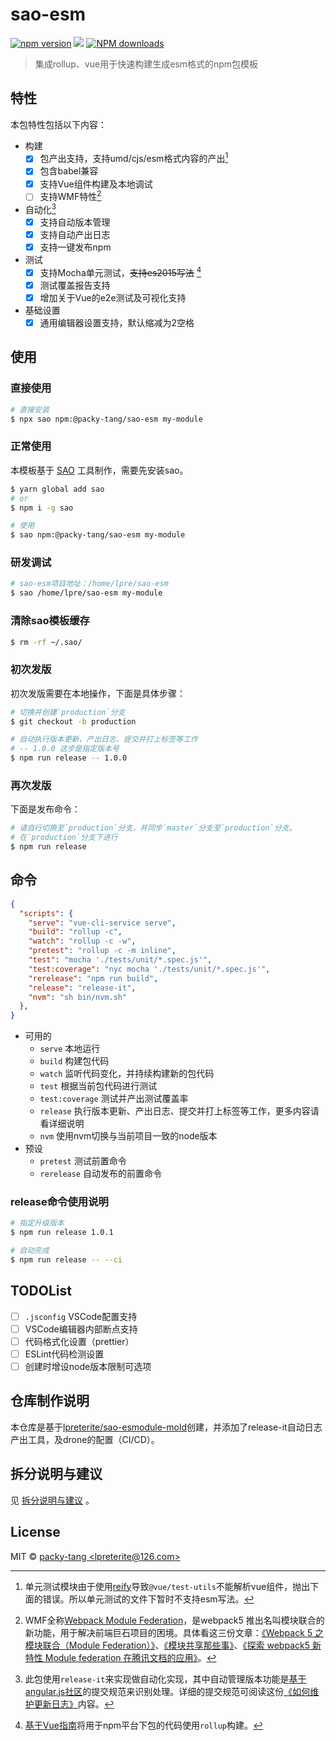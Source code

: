 # sao-esm

[![npm version](https://img.shields.io/npm/v/@packy-tang/sao-esm.svg)](https://www.npmjs.com/package/@packy-tang/sao-esm)
![](https://img.shields.io/node/v/@packy-tang/sao-esm)
[![NPM downloads](http://img.shields.io/npm/dm/@packy-tang/sao-esm.svg)](https://www.npmjs.com/package/@packy-tang/sao-esm)

> 集成rollup、vue用于快速构建生成esm格式的npm包模板
## 特性

本包特性包括以下内容：

* 构建
  * [x] 包产出支持，支持umd/cjs/esm格式内容的产出[^1]
  * [x] 包含babel兼容
  * [x] 支持Vue组件构建及本地调试
  * [ ] 支持WMF特性[^4]
* 自动化[^2]
  * [x] 支持自动版本管理
  * [x] 支持自动产出日志
  * [x] 支持一键发布npm
* 测试
  * [x] 支持Mocha单元测试，~~支持es2015写法~~ [^3]
  * [x] 测试覆盖报告支持
  * [x] 增加关于Vue的e2e测试及可视化支持
* 基础设置
  * [x] 通用编辑器设置支持，默认缩减为2空格

## 使用

### 直接使用

```sh
# 直接安装
$ npx sao npm:@packy-tang/sao-esm my-module
```

### 正常使用

本模板基于 [SAO](https://github.com/saojs/sao) 工具制作，需要先安装sao。

```bash
$ yarn global add sao
# or
$ npm i -g sao

# 使用
$ sao npm:@packy-tang/sao-esm my-module
```

### 研发调试

```bash
# sao-esm项目地址：/home/lpre/sao-esm
$ sao /home/lpre/sao-esm my-module
```

### 清除sao模板缓存

```bash
$ rm -rf ~/.sao/
```

### 初次发版

初次发版需要在本地操作，下面是具体步骤：

```sh
# 切换并创建`production`分支
$ git checkout -b production

# 自动执行版本更新、产出日志、提交并打上标签等工作
# -- 1.0.0 这步是指定版本号
$ npm run release -- 1.0.0
```

### 再次发版

下面是发布命令：

```sh
# 请自行切换至`production`分支，并同步`master`分支至`production`分支。
# 在`production`分支下进行
$ npm run release
```

## 命令

```json
{
  "scripts": {
    "serve": "vue-cli-service serve",
    "build": "rollup -c",
    "watch": "rollup -c -w",
    "pretest": "rollup -c -m inline",
    "test": "mocha './tests/unit/*.spec.js'",
    "test:coverage": "nyc mocha './tests/unit/*.spec.js'",
    "rerelease": "npm run build",
    "release": "release-it",
    "nvm": "sh bin/nvm.sh"
  },
}
```

* 可用的
  * `serve` 本地运行
  * `build` 构建包代码
  * `watch` 监听代码变化，并持续构建新的包代码
  * `test` 根据当前包代码进行测试
  * `test:coverage` 测试并产出测试覆盖率
  * `release` 执行版本更新、产出日志、提交并打上标签等工作，更多内容请看详细说明
  * `nvm` 使用nvm切换与当前项目一致的node版本
* 预设
  * `pretest` 测试前置命令
  * `rerelease` 自动发布的前置命令

### release命令使用说明

```sh
# 指定升级版本
$ npm run release 1.0.1 

# 自动完成
$ npm run release -- --ci
```

## TODOList

- [ ] `.jsconfig` VSCode配置支持
- [ ] VSCode编辑器内部断点支持
- [ ] 代码格式化设置（prettier）
- [ ] ESLint代码检测设置
- [ ] 创建时增设node版本限制可选项

## 仓库制作说明

本仓库是基于[lpreterite/sao-esmodule-mold](https://github.com/lpreterite/sao-esmodule-mold)创建，并添加了release-it自动日志产出工具，及drone的配置（CI/CD）。

## 拆分说明与建议

见 [拆分说明与建议](./docs/suggestion.md) 。

## License

MIT &copy; [packy-tang &lt;lpreterite@126.com&gt;](./LICENSE)


[^1]: 单元测试模块由于使用[reify][reify]导致`@vue/test-utils`不能解析vue组件，抛出下面的错误。所以单元测试的文件下暂时不支持esm写法。

[^2]: 此包使用`release-it`来实现做自动化实现，其中自动管理版本功能是[基于angular.js社区][ang-commit-guidelines]的提交规范来识别处理。详细的提交规范可阅读这份[《如何维护更新日志》][keepachangelog]内容。

[^3]: [基于Vue指南][vue cookbook]将用于npm平台下包的代码使用`rollup`构建。

[^4]: WMF全称[Webpack Module Federation][WMF]，是webpack5 推出名叫模块联合的新功能，用于解决前端巨石项目的困境。具体看这三份文章：[《Webpack 5 之 模块联合（Module Federation）》](wmf_l1)、[《模块共享那些事》](wmf_l2)、[《探索 webpack5 新特性 Module federation 在腾讯文档的应用》](wmf_l3)。

[reify]: https://www.npmjs.com/package/reify
[vue cookbook]: https://cn.vuejs.org/v2/cookbook/packaging-sfc-for-npm.html
[ang-commit-guidelines]: https://github.com/angular/angular.js/blob/master/DEVELOPERS.md#-git-commit-guidelines
[keepachangelog]: https://keepachangelog.com/zh-CN/1.0.0/
[WMF]: https://indepth.dev/posts/1173/webpack-5-module-federation-a-game-changer-in-javascript-architecture
[wmf_l1]: https://www.lumin.tech/articles/webpack-module-federation/
[wmf_l2]: http://soiiy.com/index.php/Vue-js/13064.html
[wmf_l3]: http://www.alloyteam.com/2020/04/14338/


